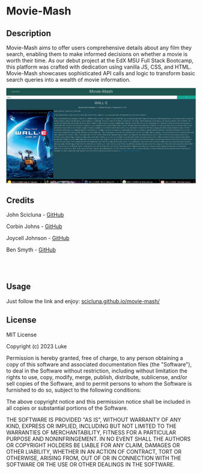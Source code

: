 # Movie-Mash

## Description

Movie-Mash aims to offer users comprehensive details about any film they search, enabling them to make informed decisions on whether a movie is worth their time. As our debut project at the EdX MSU Full Stack Bootcamp, this platform was crafted with dedication using vanilla JS, CSS, and HTML. Movie-Mash showcases sophisticated API calls and logic to transform basic search queries into a wealth of movie information.

![Movie-Mash!](Assets/images/Screenshot.png)

## Credits

John Scicluna - [GitHub](https://github.com/scicluna)

Corbin Johns - [GitHub](https://github.com/cxrstings)

Joycell Johnson - [GitHub](https://github.com/Joy-Johns)

Ben Smyth - [GitHub](https://github.com/bsmyth310)

<br>
</br>

## Usage
  
Just follow the link and enjoy: [scicluna.github.io/movie-mash/](https://scicluna.github.io/movie-mash/)

## License

MIT License

Copyright (c) 2023 Luke

Permission is hereby granted, free of charge, to any person obtaining a copy
of this software and associated documentation files (the "Software"), to deal
in the Software without restriction, including without limitation the rights
to use, copy, modify, merge, publish, distribute, sublicense, and/or sell
copies of the Software, and to permit persons to whom the Software is
furnished to do so, subject to the following conditions:

The above copyright notice and this permission notice shall be included in all
copies or substantial portions of the Software.

THE SOFTWARE IS PROVIDED "AS IS", WITHOUT WARRANTY OF ANY KIND, EXPRESS OR
IMPLIED, INCLUDING BUT NOT LIMITED TO THE WARRANTIES OF MERCHANTABILITY,
FITNESS FOR A PARTICULAR PURPOSE AND NONINFRINGEMENT. IN NO EVENT SHALL THE
AUTHORS OR COPYRIGHT HOLDERS BE LIABLE FOR ANY CLAIM, DAMAGES OR OTHER
LIABILITY, WHETHER IN AN ACTION OF CONTRACT, TORT OR OTHERWISE, ARISING FROM,
OUT OF OR IN CONNECTION WITH THE SOFTWARE OR THE USE OR OTHER DEALINGS IN THE
SOFTWARE.
